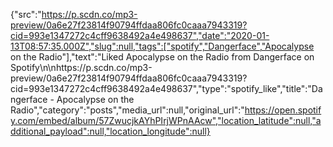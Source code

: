 {"src":"https://p.scdn.co/mp3-preview/0a6e27f23814f90794ffdaa806fc0caaa7943319?cid=993e1347272c4cff9638492a4e498637","date":"2020-01-13T08:57:35.000Z","slug":null,"tags":["spotify","Dangerface","Apocalypse on the Radio"],"text":"Liked Apocalypse on the Radio from Dangerface on Spotify\n\nhttps://p.scdn.co/mp3-preview/0a6e27f23814f90794ffdaa806fc0caaa7943319?cid=993e1347272c4cff9638492a4e498637","type":"spotify_like","title":"Dangerface - Apocalypse on the Radio","category":"posts","media_url":null,"original_url":"https://open.spotify.com/embed/album/57ZwucjkAYhPIrjWPnAAcw","location_latitude":null,"additional_payload":null,"location_longitude":null}